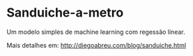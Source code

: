 # Sanduiche-a-metro
Um modelo simples de machine learning com regessão linear.

Mais detalhes em: http://diegoabreu.com/blog/sanduiche.html

